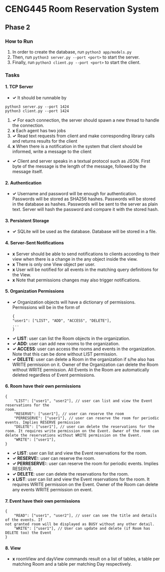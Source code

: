 # CENG445 Room Reservation System

## Phase 2
### How to Run
1. In order to create the database, run `python3 app/models.py`
2. Then, run `python3 server.py --port <port>` to start the server.
3. Finally, run `python3 client.py --port <port>` to start the client.

### Tasks
#### 1. TCP Server
- **✓** It should be runnable by 
```
python3 server.py --port 1424
python3 client.py --port 1424
```
1. **✓** For each connection, the server should spawn a new thread to handle the connection.
2. **x** Each agent has two jobs
1. **✓** Read text requests from client and make corresponding library calls and returns results for the client
2. **x** When there is a notification in the system that client should be informed, write a message to the client
- **✓** Client and server speaks in a textual protocol such as JSON. First byte of the message is the length of the message, followed by the message itself.
#### 2. Authentication
- **✓** Username and password will be enough for authentication. Passwords will be stored as SHA256 hashes. Passwords will be stored in the database as hashes. Passwords will be sent to the server as plain text. Server will hash the password and compare it with the stored hash.
#### 3. Persistent Storage
- **✓** SQLite will be used as the database. Database will be stored in a file.
#### 4. Server-Sent Notifications
- **x** Server should be able to send notifications to clients according to their view when there is a change in the any object inside the view.
- **x** There is only one View object per user. 
- **x** User will be notified for all events in the matching query definitions for the View. 
- **x** Note that permissions changes may also trigger notifications.
#### 5. Organization Permissions
- **✓** Organization objects will have a dictionary of permissions. Permissions will be in the form of
    ```
    {
    "user1": ["LIST", "ADD", "ACCESS", "DELETE"],
    ...
    }
    ```
- **✓ LIST**: user can list the Room objects in the organization.
- **✓ ADD**: user can add new rooms to the organization.
- **✓ ACCESS**: user can access the rooms and events in the organization. Note that this can be done without LIST permission.
- **✓ DELETE**: user can delete a Room in the organization if s/he also has WRITE permission on it. Owner of the Organization can delete the Room without WRITE permission. All Events in the Room are automatically deleted regardless of Event permissions.
#### 6. Room have their own permissions
```
{
    "LIST": ["user1", "user2"], // user can list and view the Event reservations for the
room.
    "RESERVE": ["user1"], // user can reserve the room
    "PERRESERVE": ["user1"], // user can reserve the room for periodic events. Implies RESERVE permission
    "DELETE": ["user1"], // user can delete the reservations for the room. It requires write permission on the Event. Owner of the room can delete the reservations without WRITE permission on the Event.
    "WRITE": ["user1"],
}
```
- **✓ LIST**: user can list and view the Event reservations for the room.
- **✓ RESERVE:**: user can reserve the room.
- **✓ PERRESERVE:**: user can reserve the room for periodic events. Implies RESERVE.
- **✓ DELETE**: user can delete the reservations for the room.
- **x LIST**: user can list and view the Event reservations for the room. It requires WRITE permission on the Event. Owner of the Room can delete any events WRITE permission on event.


#### 7. Event have their own permissions
```
{
    "READ": ["user1", "user2"], // user can see the title and details of the events. If
not granted room will be displayed as BUSY without any other detail.
    "WRITE": ["user1"], // User can update and delete (if Room has DELETE too) the Event
}
```
#### 8. View
- **x** roomView and dayView commands result on a list of tables, a table per matching Room and a table per matching Day respectively.